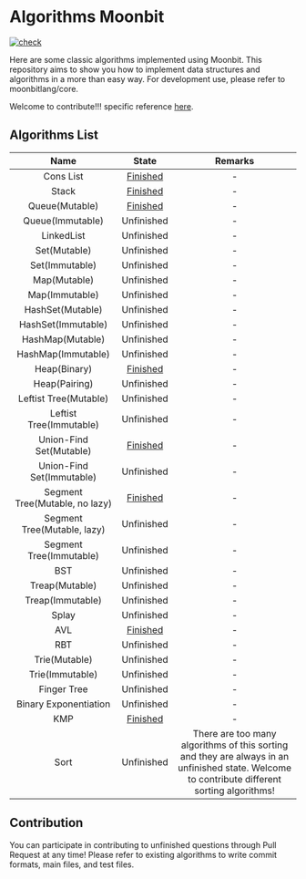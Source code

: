 # Algorithms Moonbit
[![check](https://github.com/moonbit-community/Algorithms-Moonbit/actions/workflows/check.yml/badge.svg)](https://github.com/moonbit-community/Algorithms-Moonbit/actions/workflows/check.yml)

Here are some classic algorithms implemented using Moonbit. This repository aims to show you how to implement data structures and algorithms in a more than easy way. For development use, please refer to moonbitlang/core. 

Welcome to contribute!!! specific reference [here](#contribution).

## Algorithms List

|              Name              |       State        |                                                                    Remarks                                                                    |
| :----------------------------: | :----------------: | :-------------------------------------------------------------------------------------------------------------------------------------------: |
|           Cons List            | [Finished](/list/) |                                                                       -                                                                       |
|             Stack              |     [Finished](/stack/)|                                                                       -                                                                       |
|         Queue(Mutable)         |     [Finished](/queue/)     |                                                                       -                                                                       |
|        Queue(Immutable)        |     Unfinished     |                                                                       -                                                                       |
|           LinkedList           |     Unfinished     |                                                                       -                                                                       |
|          Set(Mutable)          |     Unfinished     |                                                                       -                                                                       |
|         Set(Immutable)         |     Unfinished     |                                                                       -                                                                       |
|          Map(Mutable)          |     Unfinished     |                                                                       -                                                                       |
|         Map(Immutable)         |     Unfinished     |                                                                       -                                                                       |
|        HashSet(Mutable)        |     Unfinished     |                                                                       -                                                                       |
|       HashSet(Immutable)       |     Unfinished     |                                                                       -                                                                       |
|        HashMap(Mutable)        |     Unfinished     |                                                                       -                                                                       |
|       HashMap(Immutable)       |     Unfinished     |                                                                       -                                                                       |
|          Heap(Binary)          |     [Finished](/heap/)|                                                                       -                                                                       |
|         Heap(Pairing)          |     Unfinished     |                                                                       -                                                                       |
|     Leftist Tree(Mutable)      |     Unfinished     |                                                                       -                                                                       |
|    Leftist Tree(Immutable)     |     Unfinished     |                                                                       -                                                                       |
|    Union-Find Set(Mutable)     |     [Finished](/dsu/)     |                                                                       -                                                                       |
|   Union-Find Set(Immutable)    |     Unfinished     |                                                                       -                                                                       |
| Segment Tree(Mutable, no lazy) |     [Finished](/segment_tree/)|                                                                       -                                                                       |
|  Segment Tree(Mutable, lazy)   |     Unfinished     |                                                                       -                                                                       |
|    Segment Tree(Immutable)     |     Unfinished     |                                                                       -                                                                       |
|              BST               |     Unfinished     |                                                                       -                                                                       |
|         Treap(Mutable)         |     Unfinished     |                                                                       -                                                                       |
|        Treap(Immutable)        |     Unfinished     |                                                                       -                                                                       |
|             Splay              |     Unfinished     |                                                                       -                                                                       |
|              AVL               |     [Finished](/avl/)|                                                                       -                                                                       |
|              RBT               |     Unfinished     |                                                                       -                                                                       |
|         Trie(Mutable)          |     Unfinished     |                                                                       -                                                                       |
|        Trie(Immutable)         |     Unfinished     |                                                                       -                                                                       |
|          Finger Tree           |     Unfinished     |                                                                       -                                                                       |
|     Binary Exponentiation      |     Unfinished     |                                                                       -                                                                       |
|              KMP               |     [Finished](/kmp/)     |                                                                       -                                                                       |
|              Sort              |     Unfinished     | There are too many algorithms of this sorting and they are always in an unfinished state. Welcome to contribute different sorting algorithms! |

## Contribution

You can participate in contributing to unfinished questions through Pull Request at any time! Please refer to existing algorithms to write commit formats, main files, and test files.
